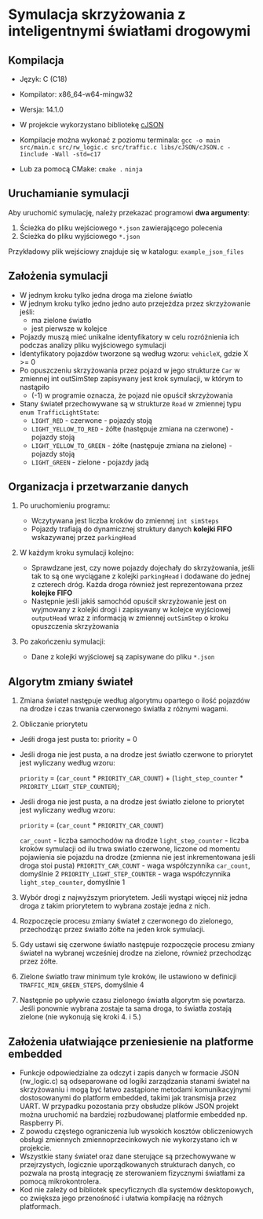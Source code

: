 # Symulacja skrzyżowania z inteligentnymi światłami drogowymi

## Kompilacja
- Język: C (C18)
- Kompilator: x86_64-w64-mingw32
- Wersja: 14.1.0

- W projekcie wykorzystano bibliotekę [cJSON](https://github.com/DaveGamble/cJSON)

- Kompilacje można wykonać z poziomu terminala:
`gcc -o main src/main.c src/rw_logic.c src/traffic.c libs/cJSON/cJSON.c -Iinclude -Wall -std=c17`

- Lub za pomocą CMake:
`cmake .`
`ninja`



## Uruchamianie symulacji

Aby uruchomić symulację, należy przekazać programowi **dwa argumenty**:

1. Ścieżka do pliku wejściowego `*.json` zawierającego polecenia
2. Ścieżka do pliku wyjściowego `*.json`

Przykładowy plik wejściowy znajduje się w katalogu: `example_json_files`



## Założenia symulacji
- W jednym kroku tylko jedna droga ma zielone światło
- W jednym kroku tylko jedno jedno auto przejeżdza przez skrzyżowanie jeśli:
  - ma zielone światło
  - jest pierwsze w kolejce
- Pojazdy muszą mieć unikalne identyfikatory w celu rozróżnienia ich podczas analizy pliku wyjściowego symulacji
- Identyfikatory pojazdów tworzone są według wzoru: `vehicleX`, gdzie X >= 0
- Po opuszczeniu skrzyżowania przez pojazd w jego strukturze `Car` w zmiennej int outSimStep zapisywany jest krok symulacji, w którym to nastąpiło
  - (-1) w programie oznacza, że pojazd nie opuścił skrzyżowania
- Stany świateł przechowywane są w strukturze `Road` w zmiennej typu `enum TrafficLightState`:
  - `LIGHT_RED` - czerwone - pojazdy stoją
  - `LIGHT_YELLOW_TO_RED` - żółte (następuje zmiana na czerwone) - pojazdy stoją
  - `LIGHT_YELLOW_TO_GREEN` - żółte (następuje zmiana na zielone) - pojazdy stoją
  - `LIGHT_GREEN` - zielone - pojazdy jadą
  


##  Organizacja i przetwarzanie danych

1. Po uruchomieniu programu:
   - Wczytywana jest liczba kroków do zmiennej `int simSteps`
   - Pojazdy trafiają do dynamicznej struktury danych **kolejki FIFO** wskazywanej przez `parkingHead`

2. W każdym kroku symulacji kolejno:
   - Sprawdzane jest, czy nowe pojazdy dojechały do skrzyżowania, jeśli tak to są one wyciągane z kolejki `parkingHead` i dodawane do jednej z czterech dróg. Każda droga również jest reprezentowana przez **kolejke FIFO**
    - Następnie jeśli jakiś samochód opuścił skrzyżowanie jest on wyjmowany z kolejki drogi i zapisywany w kolejce wyjściowej `outputHead` wraz z informacją w zmiennej `outSimStep` o kroku opuszczenia skrzyżowania

3. Po zakończeniu symulacji:
   - Dane z kolejki wyjściowej są zapisywane do pliku `*.json`



## Algorytm zmiany świateł

1. Zmiana świateł następuje według algorytmu opartego o ilość pojazdów na drodze i czas trwania czerwonego światła z różnymi wagami.

2. Obliczanie priorytetu
  - Jeśłi droga jest pusta to: priority = 0
  - Jeśli droga nie jest pusta, a na drodze jest światło czerwone to priorytet jest wyliczany według wzoru:

    `priority` = (`car_count` * `PRIORITY_CAR_COUNT`) + (`light_step_counter` * `PRIORITY_LIGHT_STEP_COUNTER`);

  - Jeśli droga nie jest pusta, a na drodze jest światło zielone to priorytet jest wyliczany według wzoru:

    `priority` = (`car_count` * `PRIORITY_CAR_COUNT`)

    `car_count` - liczba samochodów na drodze
    `light_step_counter` - liczba kroków symulacji od ilu trwa swiatlo czerwone, liczone od momentu pojawienia sie pojazdu na drodze (zmienna nie jest inkrementowana jeśli droga stoi pusta)
    `PRIORITY_CAR_COUNT` - waga współczynnika `car_count`, domyślnie 2
    `PRIORITY_LIGHT_STEP_COUNTER` - waga współczynnika `light_step_counter`, domyślnie 1

3. Wybór drogi z najwyższym priorytetem. Jeśli wystąpi więcej niż jedna droga z takim priorytetem to wybrana zostaje jedna z nich.

4. Rozpoczęcie procesu zmiany świateł z czerwonego do zielonego, przechodząc przez światło żółte na jeden krok symulacji.

5. Gdy ustawi się czerwone światło następuje rozpoczęcie procesu zmiany świateł na wybranej wcześniej drodze na zielone, również przechodząc przez żółte.

6. Zielone światło traw minimum tyle kroków, ile ustawiono w definicji `TRAFFIC_MIN_GREEN_STEPS`, domyślnie 4

7. Następnie po upływie czasu zielonego światła algorytm się powtarza. Jeśli ponownie wybrana zostaje ta sama droga, to światła zostają zielone (nie wykonują się kroki 4. i 5.)



## Założenia ułatwiające przeniesienie na platforme embedded

- Funkcje odpowiedzialne za odczyt i zapis danych w formacie JSON (rw_logic.c) są odseparowane od logiki zarządzania stanami świateł na skrzyżowaniu i mogą być łatwo zastąpione metodami komunikacyjnymi dostosowanymi do platform embedded, takimi jak transmisja przez UART. W przypadku pozostania przy obsłudze plików JSON projekt można uruchomić na bardziej rozbudowanej platformie embedded np. Raspberry Pi.
- Z powodu częstego ograniczenia lub wysokich kosztów obliczeniowych obsługi zmiennych zmiennoprzecinkowych nie wykorzystano ich w projekcie.
- Wszystkie stany świateł oraz dane sterujące są przechowywane w przejrzystych, logicznie uporządkowanych strukturach danych, co pozwala na prostą integrację ze sterowaniem fizycznymi światłami za pomocą mikrokontrolera.
- Kod nie zależy od bibliotek specyficznych dla systemów desktopowych, co zwiększa jego przenośność i ułatwia kompilację na różnych platformach.